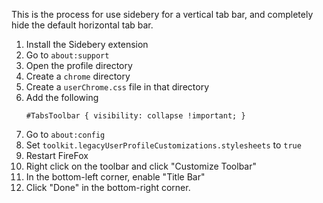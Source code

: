 This is the process for use sidebery for a vertical tab bar, and completely hide the default horizontal tab bar.

1. Install the Sidebery extension
2. Go to `about:support`
3. Open the profile directory
4. Create a `chrome` directory
5. Create a `userChrome.css` file in that directory
6. Add the following
   ```
   #TabsToolbar { visibility: collapse !important; }
   ```
7. Go to `about:config`
8. Set `toolkit.legacyUserProfileCustomizations.stylesheets` to `true`
9. Restart FireFox
10. Right click on the toolbar and click "Customize Toolbar"
11. In the bottom-left corner, enable "Title Bar"
12. Click "Done" in the bottom-right corner.
